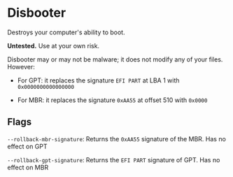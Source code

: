 # Disbooter

Destroys your computer's ability to boot.

**Untested.** Use at your own risk.

Disbooter may or may not be malware; it does not modify any of your files. However:

- For GPT: it replaces the signature `EFI PART` at LBA 1 with `0x0000000000000000`

- For MBR: it replaces the signature `0xAA55` at offset 510 with `0x0000`

## Flags

`--rollback-mbr-signature`: Returns the `0xAA55` signature of the MBR. Has no effect on GPT

`--rollback-gpt-signature`: Returns the `EFI PART` signature of GPT. Has no effect on MBR